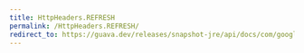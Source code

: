 ```yaml
---
title: HttpHeaders.REFRESH
permalink: /HttpHeaders.REFRESH/
redirect_to: https://guava.dev/releases/snapshot-jre/api/docs/com/google/common/net/HttpHeaders.html#REFRESH
---
```

